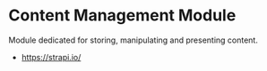# Content Management Module

Module dedicated for storing, manipulating and presenting content.

- https://strapi.io/